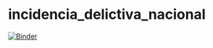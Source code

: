 # incidencia_delictiva_nacional

[![Binder](https://mybinder.org/badge_logo.svg)](https://mybinder.org/v2/gh/ferxohn/incidencia_delictiva_nacional/main?urlpath=rstudio)
